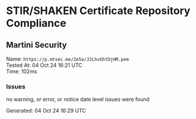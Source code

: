 # STIR/SHAKEN Certificate Repository Compliance

## Martini Security

Name: `https://p.mtsec.me/2e5a/J2LhvGhtDjHM.pem`\
Tested At: 04 Oct 24 16:21 UTC\
Time: 102ms

### Issues

no warning, or error, or notice date level issues were found

Generated: 04 Oct 24 16:29 UTC